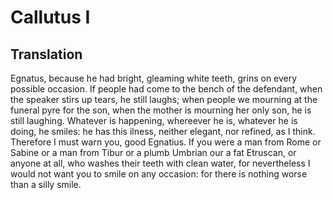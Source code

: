 # Callutus I

## Translation

Egnatus, because he had bright, gleaming white teeth, grins on every possible occasion. If people had come to the bench of the defendant, when the speaker stirs up tears, he still laughs; when people we mourning at the funeral pyre for the son, when the mother is mourning her only son, he is still laughing. Whatever is happening, whereever he is, whatever he is doing, he smiles: he has this ilness, neither elegant, nor refined, as I think. Therefore I must warn you, good Egnatius. If you were a man from Rome or Sabine or a man from Tibur or a plumb Umbrian our a fat Etruscan, or anyone at all, who washes their teeth with clean water, for nevertheless I would not want you to smile on any occasion: for there is nothing worse than a silly smile.
